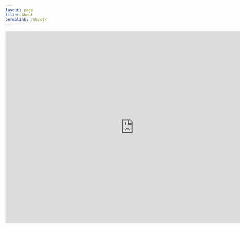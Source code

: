 ```yaml
---
layout: page
title: About
permalink: /about/
---
```


<iframe src="https://calendar.google.com/calendar/embed?src=mirzakhani94%40gmail.com&ctz=Asia%2FTehran" style="border: 0" width="800" height="600" frameborder="0" scrolling="no"></iframe>